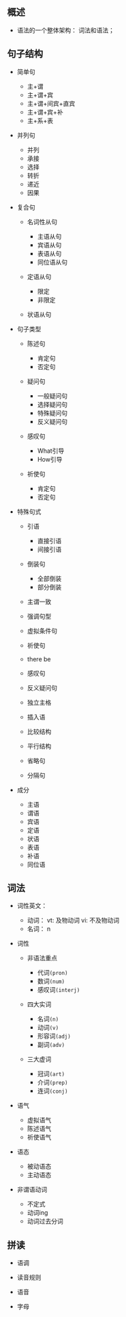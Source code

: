 ## 概述

* 语法的一个整体架构： 词法和语法；

## 句子结构

* 简单句
  + 主+谓
  + 主+谓+宾
  + 主+谓+间宾+直宾
  + 主+谓+宾+补
  + 主+系+表

* 并列句
  + 并列
  + 承接
  + 选择
  + 转折
  + 递近
  + 因果

* 复合句
  + 名词性从句
    - 主语从句
    - 宾语从句
    - 表语从句
    - 同位语从句

  + 定语从句
    - 限定
    - 非限定

  + 状语从句

* 句子类型
  + 陈述句
    - 肯定句
    - 否定句

  + 疑问句
    - 一般疑问句
    - 选择疑问句
    - 特殊疑问句
    - 反义疑问句

  + 感叹句
    - What引导
    - How引导

  + 祈使句
    - 肯定句
    - 否定句

* 特殊句式

  + 引语
    - 直接引语
    - 间接引语

  + 倒装句
    - 全部倒装
    - 部分倒装

  + 主谓一致

  + 强调句型

  + 虚拟条件句

  + 祈使句

  + there be

  + 感叹句

  + 反义疑问句

  + 独立主格

  + 插入语

  + 比较结构

  + 平行结构

  + 省略句

  + 分隔句

* 成分
  + 主语
  + 谓语
  + 宾语
  + 定语
  + 状语
  + 表语
  + 补语
  + 同位语

## 词法

* 词性英文：
  + 动词： vt: 及物动词 vi: 不及物动词
  + 名词： n

* 词性
  + 非语法重点
    - 代词`(pron)`
    - 数词`(num)`
    - 感叹词`(interj)`

  + 四大实词
    - 名词`(n)`
    - 动词`(v)`
    - 形容词`(adj)`
    - 副词`(adv)`

  + 三大虚词
    - 冠词`(art)`
    - 介词`(prep)`
    - 连词`(conj)`

* 语气
  + 虚拟语气
  + 陈述语气
  + 祈使语气

* 语态
  + 被动语态
  + 主动语态

* 非谓语动词
  + 不定式
  + 动词ing
  + 动词过去分词

## 拼读

* 语调

* 读音规则

* 语音

* 字母
